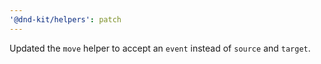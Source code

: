 ```yaml
---
'@dnd-kit/helpers': patch
---
```


Updated the `move` helper to accept an `event` instead of `source` and `target`.
